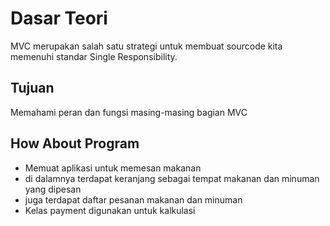 ﻿# Dasar Teori
 MVC merupakan salah satu strategi untuk membuat sourcode kita memenuhi standar Single Responsibility.

## Tujuan
Memahami peran dan fungsi masing-masing bagian MVC

## How About Program
- Memuat aplikasi untuk memesan makanan
- di dalamnya terdapat keranjang sebagai tempat makanan dan minuman yang dipesan
- juga terdapat daftar pesanan makanan dan minuman
- Kelas payment digunakan untuk kalkulasi
